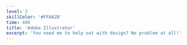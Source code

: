 ```yaml
---
level: 3
skillColor: '#FFAA2B'
time: 400
title: 'Adobe Illustrator'
excerpt: 'You need me to help out with design? No problem at all!'
---
```

